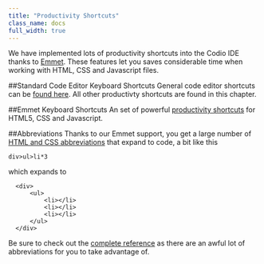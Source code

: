```yaml
---
title: "Productivity Shortcuts"
class_name: docs
full_width: true
---
```


We have implemented lots of productivity shortcuts into the Codio IDE thanks to [Emmet](http://www.emmet.io). These features let you saves considerable time when working with HTML, CSS and Javascript files.

##Standard Code Editor Keyboard Shortcuts
General code editor shortcuts can be [found here](/docs/ide/code-editor/kb-shortcuts/). All other productivty shortcuts are found in this chapter.

##Emmet Keyboard Shortcuts
An set of powerful [productivity shortcuts](/docs/emmet/emmet-actions) for HTML5, CSS and Javascript.

##Abbreviations
Thanks to our Emmet support, you get a large number of [HTML and CSS abbreviations](/docs/emmet/emmet-abbreviations/) that expand to code, a bit like this

  `div>ul>li*3`

which expands to

```
  <div>
      <ul>
          <li></li>
          <li></li>
          <li></li>
      </ul>
  </div>
```

Be sure to check out the [complete reference](/docs/emmet/emmet-ref/) as there are an awful lot of abbreviations for you to take advantage of.
